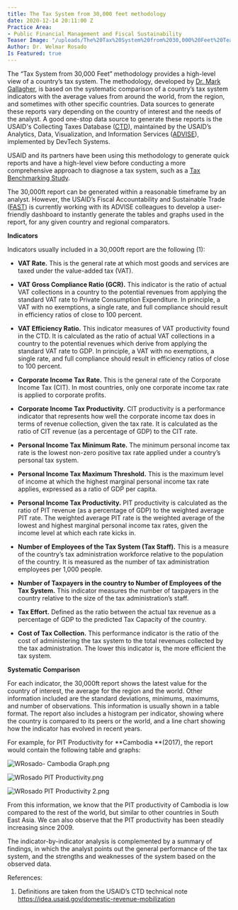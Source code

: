 ```yaml
---
title: The Tax System from 30,000 feet methodology
date: 2020-12-14 20:11:00 Z
Practice Area:
- Public Financial Management and Fiscal Sustainability
Teaser Image: "/uploads/The%20Tax%20System%20from%2030,000%20Feet%20Teaser.png"
Author: Dr. Welmar Rosado
Is Featured: true
---
```


The “Tax System from 30,000 Feet” methodology provides a high-level view of a country’s tax system. The methodology, developed by [Dr. Mark Gallagher](https://devtechsys.com/our-team/mark-gallagher-ph-d/), is based on the systematic comparison of a country’s tax system indicators with the average values from around the world, from the region, and sometimes with other specific countries. Data sources to generate these reports vary depending on the country of interest and the needs of the analyst.  A good one-stop data source to generate these reports is the USAID's Collecting Taxes Database ([CTD](https://idea.usaid.gov/domestic-revenue-mobilization)), maintained by the USAID’s Analytics, Data, Visualization, and Information Services ([ADVISE](https://devtechsys.com/projects/Analytics-Data-Visualization-and-Information-Services-(ADVISE)/)), implemented by DevTech Systems.

USAID and its partners have been using this methodology to generate quick reports and have a high-level view before conducting a more comprehensive approach to diagnose a tax system, such as a [Tax Benchmarking Study](https://www.researchgate.net/publication/4744976_Assessing_Tax_Systems_Using_a_Benchmarking_Methodology).

The 30,000ft report can be generated within a reasonable timeframe by an analyst. However, the USAID’s Fiscal Accountability and Sustainable Trade ([FAST](https://devtechsys.com/projects/Fiscal-Accountability-and-Sustainable-Trade-(FAST)-PFM-II-IDIQ/)) is currently working with its ADVISE colleagues to develop a user-friendly dashboard to instantly generate the tables and graphs used in the report, for any given country and regional comparators.

**Indicators**

Indicators usually included in a 30,000ft report are the following (1):

* **VAT Rate.** This is the general rate at which most goods and services are taxed under the value-added tax (VAT).

* **VAT Gross Compliance Ratio (GCR).** This indicator is the ratio of actual VAT collections in a country to the potential revenues from applying the standard VAT rate to Private Consumption Expenditure.  In principle, a VAT with no exemptions, a single rate, and full compliance should result in efficiency ratios of close to 100 percent.

* **VAT Efficiency Ratio.** This indicator measures of VAT productivity found in the CTD. It is calculated as the ratio of actual VAT collections in a country to the potential revenues which derive from applying the standard VAT rate to GDP. In principle, a VAT with no exemptions, a single rate, and full compliance should result in efficiency ratios of close to 100 percent.

* **Corporate Income Tax Rate.**  This is the general rate of the Corporate Income Tax (CIT). In most countries, only one corporate income tax rate is applied to corporate profits.

* **Corporate Income Tax Productivity.** CIT productivity is a performance indicator that represents how well the corporate income tax does in terms of revenue collection, given the tax rate. It is calculated as the ratio of CIT revenue (as a percentage of GDP) to the CIT rate.

* **Personal Income Tax Minimum Rate.** The minimum personal income tax rate is the lowest non-zero positive tax rate applied under a country’s personal tax system.

* **Personal Income Tax Maximum Threshold.** This is the maximum level of income at which the highest marginal personal income tax rate applies, expressed as a ratio of GDP per capita.

* **Personal Income Tax Productivity.** PIT productivity is calculated as the ratio of PIT revenue (as a percentage of GDP) to the weighted average PIT rate. The weighted average PIT rate is the weighted average of the lowest and highest marginal personal income tax rates, given the income level at which each rate kicks in.

* **Number of Employees of the Tax System (Tax Staff).** This is a measure of the country’s tax administration workforce relative to the population of the country. It is measured as the number of tax administration employees per 1,000 people.

* **Number of Taxpayers in the country to Number of Employees of the Tax System.** This indicator measures the number of taxpayers in the country relative to the size of the tax administration’s staff.

* **Tax Effort.** Defined as the ratio between the actual tax revenue as a percentage of GDP to the predicted Tax Capacity of the country.

* **Cost of Tax Collection.** This performance indicator is the ratio of the cost of administering the tax system to the total revenues collected by the tax administration. The lower this indicator is, the more efficient the tax system.


 
**Systematic Comparison**

For each indicator, the 30,000ft report shows the latest value for the country of interest, the average for the region and the world. Other information included are the standard deviations, minimums, maximums, and number of observations. This information is usually shown in a table format. The report also includes a histogram per indicator, showing where the country is compared to its peers or the world, and a line chart showing how the indicator has evolved in recent years.

For example, for PIT Productivity for **Cambodia **(2017), the report would contain the following table and graphs:

![WRosado- Cambodia Graph.png](/uploads/WRosado-%20Cambodia%20Graph.png)


![WRosado PIT Productivity.png](/uploads/WRosado%20PIT%20Productivity.png)


![WRosado PIT Productivity 2.png](/uploads/WRosado%20PIT%20Productivity%202.png)


From this information, we know that the PIT productivity of Cambodia is low compared to the rest of the world, but similar to other countries in South East Asia. We can also observe that the PIT productivity has been steadily increasing since 2009.

The indicator-by-indicator analysis is complemented by a summary of findings, in which the analyst points out the general performance of the tax system, and the strengths and weaknesses of the system based on the observed data.

References:

1.   Definitions are taken from the USAID’s CTD technical note https://idea.usaid.gov/domestic-revenue-mobilization







